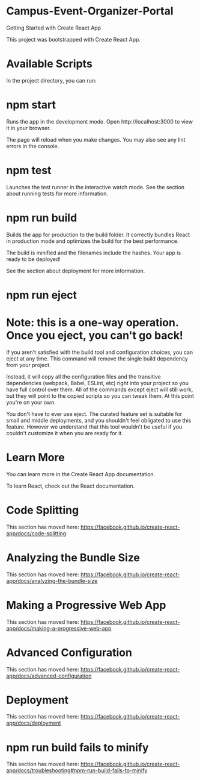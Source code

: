 # Campus-Event-Organizer-Portal
Getting Started with Create React App

This project was bootstrapped with Create React App.

# Available Scripts

In the project directory, you can run:

# npm start

Runs the app in the development mode.
Open http://localhost:3000 to view it in your browser.

The page will reload when you make changes.
You may also see any lint errors in the console.

# npm test

Launches the test runner in the interactive watch mode.
See the section about running tests for more information.

# npm run build

Builds the app for production to the build folder.
It correctly bundles React in production mode and optimizes the build for the best performance.

The build is minified and the filenames include the hashes.
Your app is ready to be deployed!

See the section about deployment for more information.

# npm run eject

# Note: this is a one-way operation. Once you eject, you can't go back!

If you aren't satisfied with the build tool and configuration choices, you can eject at any time. This command will remove the single build dependency from your project.

Instead, it will copy all the configuration files and the transitive dependencies (webpack, Babel, ESLint, etc) right into your project so you have full control over them. All of the commands except eject will still work, but they will point to the copied scripts so you can tweak them. At this point you're on your own.

You don't have to ever use eject. The curated feature set is suitable for small and middle deployments, and you shouldn't feel obligated to use this feature. However we understand that this tool wouldn't be useful if you couldn't customize it when you are ready for it.

# Learn More

You can learn more in the Create React App documentation.

To learn React, check out the React documentation.

# Code Splitting

This section has moved here: https://facebook.github.io/create-react-app/docs/code-splitting

# Analyzing the Bundle Size

This section has moved here: https://facebook.github.io/create-react-app/docs/analyzing-the-bundle-size

# Making a Progressive Web App

This section has moved here: https://facebook.github.io/create-react-app/docs/making-a-progressive-web-app

# Advanced Configuration

This section has moved here: https://facebook.github.io/create-react-app/docs/advanced-configuration

# Deployment

This section has moved here: https://facebook.github.io/create-react-app/docs/deployment

# npm run build fails to minify

This section has moved here: https://facebook.github.io/create-react-app/docs/troubleshooting#npm-run-build-fails-to-minify
